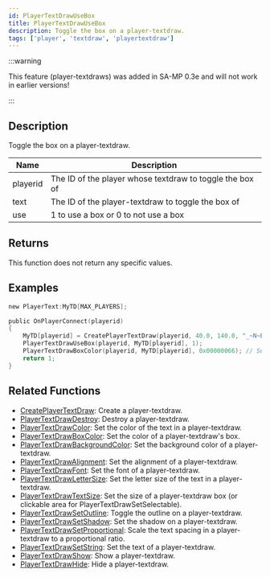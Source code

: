```yaml
---
id: PlayerTextDrawUseBox
title: PlayerTextDrawUseBox
description: Toggle the box on a player-textdraw.
tags: ['player', 'textdraw', 'playertextdraw']
---
```


:::warning

This feature (player-textdraws) was added in SA-MP 0.3e and will not work in earlier versions!

:::

## Description

Toggle the box on a player-textdraw.


| Name | Description |
|------|-------------|
|playerid | The ID of the player whose textdraw to toggle the box of|
|text | The ID of the player-textdraw to toggle the box of|
|use | 1 to use a box or 0 to not use a box|


## Returns

This function does not return any specific values.


## Examples


```c
new PlayerText:MyTD[MAX_PLAYERS];

public OnPlayerConnect(playerid)
{
    MyTD[playerid] = CreatePlayerTextDraw(playerid, 40.0, 140.0, "_~N~Example text!~N~_");
    PlayerTextDrawUseBox(playerid, MyTD[playerid], 1);
    PlayerTextDrawBoxColor(playerid, MyTD[playerid], 0x00000066); // Set the box color to a semi-transparent black
    return 1;
}
```


## Related Functions


-  [CreatePlayerTextDraw](../functions/CreatePlayerTextDraw.md): Create a player-textdraw.
-  [PlayerTextDrawDestroy](../functions/PlayerTextDrawDestroy.md): Destroy a player-textdraw.
-  [PlayerTextDrawColor](../functions/PlayerTextDrawColor.md): Set the color of the text in a player-textdraw.
-  [PlayerTextDrawBoxColor](../functions/PlayerTextDrawBoxColor.md): Set the color of a player-textdraw's box.
-  [PlayerTextDrawBackgroundColor](../functions/PlayerTextDrawBackgroundColor.md): Set the background color of a player-textdraw.
-  [PlayerTextDrawAlignment](../functions/PlayerTextDrawAlignment.md): Set the alignment of a player-textdraw.
-  [PlayerTextDrawFont](../functions/PlayerTextDrawFont.md): Set the font of a player-textdraw.
-  [PlayerTextDrawLetterSize](../functions/PlayerTextDrawLetterSize.md): Set the letter size of the text in a player-textdraw.
-  [PlayerTextDrawTextSize](../functions/PlayerTextDrawTextSize.md): Set the size of a player-textdraw box (or clickable area for PlayerTextDrawSetSelectable).
-  [PlayerTextDrawSetOutline](../functions/PlayerTextDrawSetOutline.md): Toggle the outline on a player-textdraw.
-  [PlayerTextDrawSetShadow](../functions/PlayerTextDrawSetShadow.md): Set the shadow on a player-textdraw.
-  [PlayerTextDrawSetProportional](../functions/PlayerTextDrawSetProportional.md): Scale the text spacing in a player-textdraw to a proportional ratio.
-  [PlayerTextDrawSetString](../functions/PlayerTextDrawSetString.md): Set the text of a player-textdraw.
-  [PlayerTextDrawShow](../functions/PlayerTextDrawShow.md): Show a player-textdraw.
-  [PlayerTextDrawHide](../functions/PlayerTextDrawHide.md): Hide a player-textdraw.
